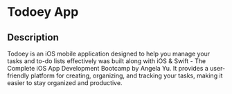 # Todoey App

## Description
Todoey is an iOS mobile application designed to help you manage your tasks and to-do lists effectively was built along with iOS & Swift - The Complete iOS App Development Bootcamp by Angela Yu. It provides a user-friendly platform for creating, organizing, and tracking your tasks, making it easier to stay organized and productive.

